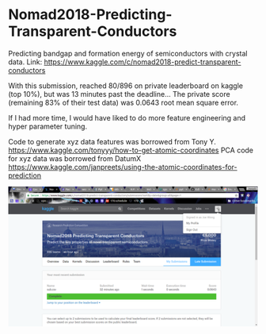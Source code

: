 # Nomad2018-Predicting-Transparent-Conductors
Predicting bandgap and formation energy of semiconductors with crystal data. Link: https://www.kaggle.com/c/nomad2018-predict-transparent-conductors

With this submission, reached 80/896 on private leaderboard on kaggle (top 10%), but was 13 minutes past the deadline...
The private score (remaining 83% of their test data) was 0.0643 root mean square error.

If I had more time, I would have liked to do more feature engineering and hyper parameter tuning.
 
Code to generate xyz data features was borrowed from Tony Y. https://www.kaggle.com/tonyyy/how-to-get-atomic-coordinates 
PCA code for xyz data was borrowed from DatumX https://www.kaggle.com/janpreets/using-the-atomic-coordinates-for-prediction

![image](https://github.com/jcw024/Nomad2018-Predicting-Transparent-Conductors/blob/master/kaggle_nomad2018.png)
